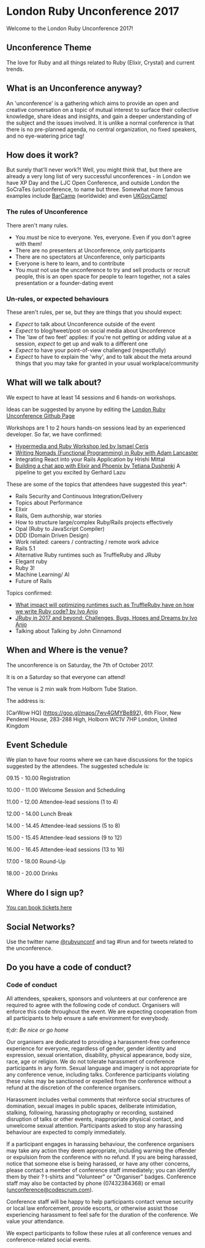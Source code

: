 # London Ruby Unconference 2017
Welcome to the London Ruby Unconference 2017! 

## Unconference Theme
The love for Ruby and all things related to Ruby (Elixir, Crystal) and current trends.

## What is an Unconference anyway?
An 'unconference' is a gathering which aims to provide an open and creative conversation on a topic of mutual interest to surface their collective knowledge, share ideas and insights, and gain a deeper understanding of the subject and the issues involved. It is unlike a normal conference is that there is no pre-planned agenda, no central organization, no fixed speakers, and no eye-watering price tag!

## How does it work?
But surely that'll never work?! Well, you might think that, but there are already a very long list of very successful unconferences - in London we have XP Day and the LJC Open Conference, and outside London the SoCraTes (un)conference, to name but three. Somewhat more famous examples include [BarCamp](http://barcamp.org/w/page/402984/FrontPage) (worldwide) and even [UKGovCamp!](https://www.youtube.com/watch?v=kqThn6yeBJA)

### The rules of Unconference
There aren't many rules.
* You _must_ be nice to everyone. Yes, everyone. Even if you don't agree with them!
* There are no presenters at Unconference, only participants
* There are no spectators at Unconference, only participants
* Everyone is here to learn, and to contribute
* You _must_ not use the unconference to try and sell products or recruit people, this is an open space for people to learn together, not a sales presentation or a founder-dating event 

### Un-rules, or expected behaviours
These aren't rules, per se, but they are things that you should expect:
* _Expect_ to talk about Unconference outside of the event
* _Expect_ to blog/tweet/post on social media about Unconference
* The 'law of two feet' applies: if you're not getting or adding value at a session, _expect_ to get up and walk to a different one
* _Expect_ to have your point-of-view challenged (respectfully)
* _Expect_ to have to explain the 'why', and to talk about the meta around things that you may take for granted in your usual workplace/community

## What will we talk about?
We expect to have at least 14 sessions and 6 hands-on workshops.

Ideas can be suggested by anyone by editing the [London Ruby Unconference Github Page](https://github.com/codescrum/london_ruby_unconference_2017#what-will-we-talk-about)

Workshops are 1 to 2 hours hands-on sessions lead by an experienced developer. So far, we have confirmed:

* [Hypermedia and Ruby Workshop led by Ismael Ceris](https://www.linkedin.com/pulse/hypermedia-ruby-workshop-led-ismael-ceris-london-2017-jairo-diaz/?lipi=urn%3Al)
* [Writing Nomads (Functional Programming) in Ruby with Adam Lancaster](https://www.linkedin.com/pulse/functional-programming-workshop-ruby-adam-lancaster-london-jairo-diaz/)
* Integrating React into your Rails Application by Hrishi Mittal
* [Building a chat app with Elixir and Phoenix by Tetiana Dushenki](http://www.linkedin.com/pulse/building-chat-app-elixir-phoenix-rubyunconf-jairo-diaz/)
A pipeline to get you excited by Gerhard Lazu

These are some of the topics that attendees have suggested this year*:

* Rails Security and Continuous Integration/Delivery
* Topics about Performance
* Elixir
* Rails, Gem authorship, war stories
* How to structure large/complex Ruby/Rails projects effectively
* Opal (Ruby to JavaScript Compiler)
* DDD (Domain Driven Design)
* Work related: careers / contracting / remote work advice
* Rails 5.1
* Alternative Ruby runtimes such as TruffleRuby and JRuby
* Elegant ruby
* Ruby 3!
* Machine Learning/ AI
* Future of Rails

Topics confirmed:

* [What impact will optimizing runtimes such as TruffleRuby have on how we write Ruby code? by Ivo Anjo](https://www.linkedin.com/pulse/what-impact-optimization-runtimes-truffleruby-have-how-jairo-diaz)
* [JRuby in 2017 and beyond: Challenges, Bugs, Hopes and Dreams by Ivo Anjo](https://www.linkedin.com/pulse/jruby-2017-beyond-challenges-bugs-hopes-dreams-jairo-diaz)
* Talking about Talking by John Cinnamond


## When and Where is the venue?
The unconference is on Saturday, the 7th of October 2017.

It is on a Saturday so that everyone can attend!

The venue is 2 min walk from Holborn Tube Station.

The address is:

[CarWow HQ] (https://goo.gl/maps/7wv4GMYBe892), 6th Floor, New Penderel House, 283-288 High, Holborn WC1V 7HP London, United Kingdom


## Event Schedule

We plan to have four rooms where we can have discussions for the topics suggested by the attendees.
The suggested schedule is:

09.15 - 10.00 Registration

10.00 - 11.00 Welcome Session and Scheduling 

11.00 - 12.00 Attendee-lead sessions (1 to 4)

12.00 - 14.00 Lunch Break

14.00 - 14.45 Attendee-lead sessions (5 to 8)

15.00 - 15.45 Attendee-lead sessions (9 to 12)

16.00 - 16.45 Attendee-lead sessions (13 to 16)

17.00 - 18.00 Round-Up

18.00 - 20.00 Drinks 
 
## Where do I sign up?
[You can book tickets here](https://www.eventbrite.com/e/london-ruby-unconference-tickets-36286901098)

## Social Networks?

Use the twitter name [@rubyunconf](https://twitter.com/rubyunconf) and tag #lrun and  for tweets related to the unconference.

## Do you have a code of conduct?

### Code of conduct

All attendees, speakers, sponsors and volunteers at our conference are required to agree with the following code of conduct. Organisers will enforce this code throughout the event. We are expecting cooperation from all participants to help ensure a safe environment for everybody.

*tl;dr: Be nice or go home*

Our organisers are dedicated to providing a harassment-free conference experience for everyone, regardless of gender, gender identity and expression, sexual orientation, disability, physical appearance, body size, race, age or religion. We do not tolerate harassment of conference participants in any form. Sexual language and imagery is not appropriate for any conference venue, including talks. Conference participants violating these rules may be sanctioned or expelled from the conference without a refund at the discretion of the conference organisers.

Harassment includes verbal comments that reinforce social structures of domination, sexual images in public spaces, deliberate intimidation, stalking, following, harassing photography or recording, sustained disruption of talks or other events, inappropriate physical contact, and unwelcome sexual attention. Participants asked to stop any harassing behaviour are expected to comply immediately.

If a participant engages in harassing behaviour, the conference organisers may take any action they deem appropriate, including warning the offender or expulsion from the conference with no refund. If you are being harassed, notice that someone else is being harassed, or have any other concerns, please contact a member of conference staff immediately; you can identify them by their ? t-shirts and "Volunteer" or "Organiser" badges. Conference staff may also be contacted by phone (07432384368) or email (unconference@codescrum.com).

Conference staff will be happy to help participants contact venue security or local law enforcement, provide escorts, or otherwise assist those experiencing harassment to feel safe for the duration of the conference. We value your attendance.

We expect participants to follow these rules at all conference venues and conference-related social events.
